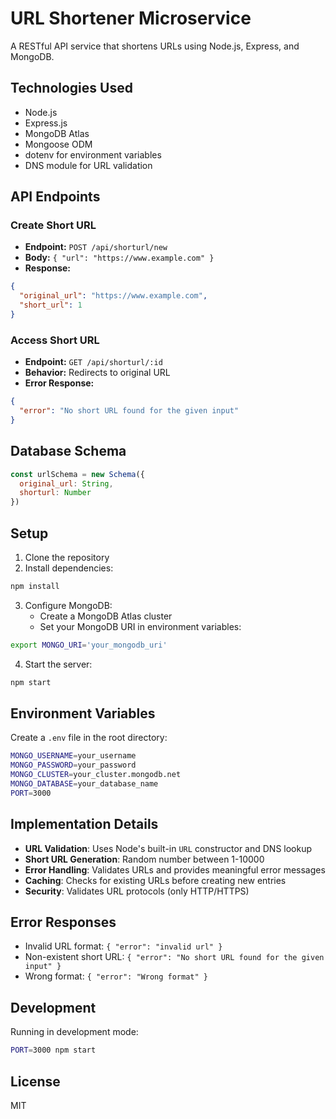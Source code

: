 # URL Shortener Microservice

A RESTful API service that shortens URLs using Node.js, Express, and MongoDB.

## Technologies Used
- Node.js
- Express.js
- MongoDB Atlas
- Mongoose ODM
- dotenv for environment variables
- DNS module for URL validation

## API Endpoints

### Create Short URL
- **Endpoint:** `POST /api/shorturl/new`
- **Body:** `{ "url": "https://www.example.com" }`
- **Response:**
```json
{
  "original_url": "https://www.example.com",
  "short_url": 1
}
```

### Access Short URL
- **Endpoint:** `GET /api/shorturl/:id`
- **Behavior:** Redirects to original URL
- **Error Response:**
```json
{
  "error": "No short URL found for the given input"
}
```

## Database Schema

```javascript
const urlSchema = new Schema({
  original_url: String,
  shorturl: Number
})
```

## Setup

1. Clone the repository
2. Install dependencies:
```bash
npm install
```

3. Configure MongoDB:
   - Create a MongoDB Atlas cluster
   - Set your MongoDB URI in environment variables:
```bash
export MONGO_URI='your_mongodb_uri'
```

4. Start the server:
```bash
npm start
```

## Environment Variables
Create a `.env` file in the root directory:
```bash
MONGO_USERNAME=your_username
MONGO_PASSWORD=your_password
MONGO_CLUSTER=your_cluster.mongodb.net
MONGO_DATABASE=your_database_name
PORT=3000
```

## Implementation Details

- **URL Validation**: Uses Node's built-in `URL` constructor and DNS lookup
- **Short URL Generation**: Random number between 1-10000
- **Error Handling**: Validates URLs and provides meaningful error messages
- **Caching**: Checks for existing URLs before creating new entries
- **Security**: Validates URL protocols (only HTTP/HTTPS)

## Error Responses

- Invalid URL format: `{ "error": "invalid url" }`
- Non-existent short URL: `{ "error": "No short URL found for the given input" }`
- Wrong format: `{ "error": "Wrong format" }`

## Development

Running in development mode:
```bash
PORT=3000 npm start
```

## License

MIT